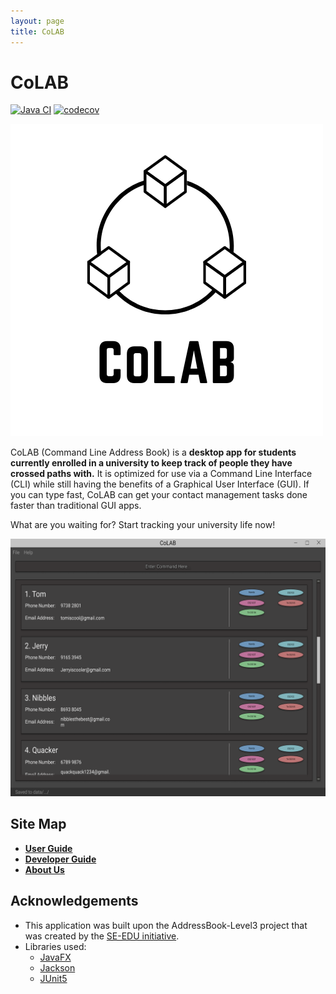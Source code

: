 ```yaml
---
layout: page
title: CoLAB
---
```


# CoLAB

[![Java CI](https://github.com/AY2021S2-CS2103T-T11-2/tp/actions/workflows/gradle.yml/badge.svg)](https://github.com/AY2021S2-CS2103T-T11-2/tp/actions/workflows/gradle.yml)
[![codecov](https://codecov.io/gh/AY2021S2-CS2103T-T11-2/tp/branch/master/graph/badge.svg?token=2NR2SMZ01E)](https://codecov.io/gh/AY2021S2-CS2103T-T11-2/tp)

![logo](images/logo.png)

CoLAB (Command Line Address Book) is a **desktop app for students currently enrolled in a university to keep track of people they have crossed paths with.** It is optimized for use via a Command Line Interface (CLI) while still having the benefits of a Graphical User Interface (GUI). If you can type fast, CoLAB can get your contact management tasks done faster than traditional GUI apps.

What are you waiting for? Start tracking your university life now!

![Ui](images/Ui.png)

## Site Map

- **[User Guide](UserGuide.md)**
- **[Developer Guide](DeveloperGuide.md)**
- **[About Us](AboutUs.md)**

## Acknowledgements

- This application was built upon the AddressBook-Level3 project that was created by the [SE-EDU initiative](https://se-education.org).
- Libraries used:
    - [JavaFX](https://openjfx.io/)
    - [Jackson](https://github.com/FasterXML/jackson)
    - [JUnit5](https://github.com/junit-team/junit5)
